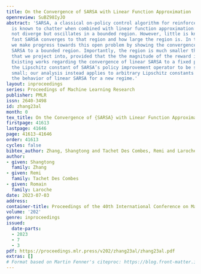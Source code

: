 ```yaml
---
title: On the Convergence of SARSA with Linear Function Approximation
openreview: SuBZ98IyJO
abstract: 'SARSA, a classical on-policy control algorithm for reinforcement learning,
  is known to chatter when combined with linear function approximation: SARSA does
  not diverge but oscillates in a bounded region. However, little is known about how
  fast SARSA converges to that region and how large the region is. In this paper,
  we make progress towards this open problem by showing the convergence rate of projected
  SARSA to a bounded region. Importantly, the region is much smaller than the region
  that we project into, provided that the the magnitude of the reward is not too large.
  Existing works regarding the convergence of linear SARSA to a fixed point all require
  the Lipschitz constant of SARSA’s policy improvement operator to be sufficiently
  small; our analysis instead applies to arbitrary Lipschitz constants and thus characterizes
  the behavior of linear SARSA for a new regime.'
layout: inproceedings
series: Proceedings of Machine Learning Research
publisher: PMLR
issn: 2640-3498
id: zhang23al
month: 0
tex_title: On the Convergence of {SARSA} with Linear Function Approximation
firstpage: 41613
lastpage: 41646
page: 41613-41646
order: 41613
cycles: false
bibtex_author: Zhang, Shangtong and Tachet Des Combes, Remi and Laroche, Romain
author:
- given: Shangtong
  family: Zhang
- given: Remi
  family: Tachet Des Combes
- given: Romain
  family: Laroche
date: 2023-07-03
address: 
container-title: Proceedings of the 40th International Conference on Machine Learning
volume: '202'
genre: inproceedings
issued:
  date-parts:
  - 2023
  - 7
  - 3
pdf: https://proceedings.mlr.press/v202/zhang23al/zhang23al.pdf
extras: []
# Format based on Martin Fenner's citeproc: https://blog.front-matter.io/posts/citeproc-yaml-for-bibliographies/
---
```

